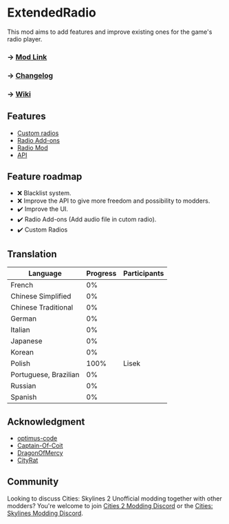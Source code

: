 # ExtendedRadio
This mod aims to add features and improve existing ones for the game's radio player.

### -> [Mod Link](https://mods.paradoxplaza.com/mods/75862/Windows)
### -> [Changelog](https://github.com/AlphaGaming7780/ExtendedRadio/blob/master/CHANGELOG.md)
### -> [Wiki](https://github.com/AlphaGaming7780/ExtendedRadio/wiki)

## Features

- [Custom radios](https://github.com/AlphaGaming7780/ExtendedRadio/wiki/Custom-Radio)
- [Radio Add-ons](https://github.com/AlphaGaming7780/ExtendedRadio/wiki/RadioAddons)
- [Radio Mod](https://github.com/AlphaGaming7780/ExtendedRadio/wiki/RadioMod#radio-mod)
- [API](https://github.com/AlphaGaming7780/ExtendedRadio/wiki/API)

## Feature roadmap
- ❌ Blacklist system.
- ❌ Improve the API to give more freedom and possibility to modders.
- ✔️ Improve the UI.
- ✔️ Radio Add-ons (Add audio file in cutom radio).
- ✔️ Custom Radios

## Translation
| Language				| Progress	| Participants |
| --------------------- | ---------	| ------------ |
| French				| 0%		| |
| Chinese Simplified	| 0%		| |
| Chinese Traditional	| 0%		| |
| German				| 0%		| |
| Italian				| 0%		| |
| Japanese				| 0%		| |
| Korean				| 0%		| |
| Polish				| 100%		| Lisek |
| Portuguese, Brazilian | 0%		| |
| Russian				| 0%		| |
| Spanish				| 0%		| |

## Acknowledgment
- [optimus-code]()
- [Captain-Of-Coit](https://github.com/Captain-Of-Coit)
- [DragonOfMercy](https://github.com/dragonofmercy)
- [CityRat](https://mods.paradoxplaza.com/authors/CityRatPlays)

## Community
Looking to discuss Cities: Skylines 2 Unofficial modding together with other modders? You're welcome to join [Cities 2 Modding Discord](https://discord.gg/vd7HXnpPJf) or the [Cities: Skylines Modding Discord](https://discord.gg/27CVdGFA47).

